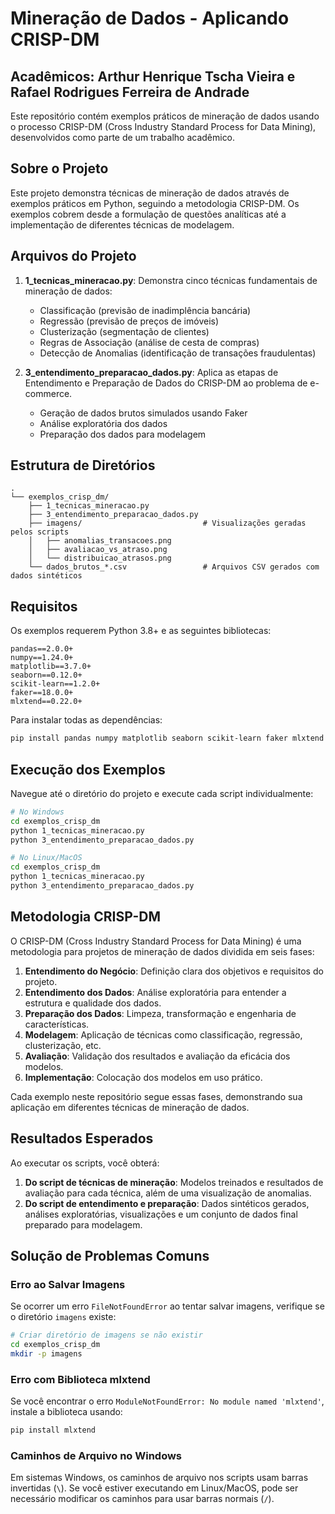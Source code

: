 # Mineração de Dados - Aplicando CRISP-DM

## Acadêmicos: Arthur Henrique Tscha Vieira e Rafael Rodrigues Ferreira de Andrade

Este repositório contém exemplos práticos de mineração de dados usando o processo CRISP-DM (Cross Industry Standard Process for Data Mining), desenvolvidos como parte de um trabalho acadêmico.

## Sobre o Projeto

Este projeto demonstra técnicas de mineração de dados através de exemplos práticos em Python, seguindo a metodologia CRISP-DM. Os exemplos cobrem desde a formulação de questões analíticas até a implementação de diferentes técnicas de modelagem.

## Arquivos do Projeto

1. **1_tecnicas_mineracao.py**: Demonstra cinco técnicas fundamentais de mineração de dados:

   - Classificação (previsão de inadimplência bancária)
   - Regressão (previsão de preços de imóveis)
   - Clusterização (segmentação de clientes)
   - Regras de Associação (análise de cesta de compras)
   - Detecção de Anomalias (identificação de transações fraudulentas)

2. **3_entendimento_preparacao_dados.py**: Aplica as etapas de Entendimento e Preparação de Dados do CRISP-DM ao problema de e-commerce.
   - Geração de dados brutos simulados usando Faker
   - Análise exploratória dos dados
   - Preparação dos dados para modelagem

## Estrutura de Diretórios

```
.
└── exemplos_crisp_dm/
    ├── 1_tecnicas_mineracao.py
    ├── 3_entendimento_preparacao_dados.py
    ├── imagens/                           # Visualizações geradas pelos scripts
    │   ├── anomalias_transacoes.png
    │   ├── avaliacao_vs_atraso.png
    │   └── distribuicao_atrasos.png
    └── dados_brutos_*.csv                 # Arquivos CSV gerados com dados sintéticos
```

## Requisitos

Os exemplos requerem Python 3.8+ e as seguintes bibliotecas:

```
pandas==2.0.0+
numpy==1.24.0+
matplotlib==3.7.0+
seaborn==0.12.0+
scikit-learn==1.2.0+
faker==18.0.0+
mlxtend==0.22.0+
```

Para instalar todas as dependências:

```bash
pip install pandas numpy matplotlib seaborn scikit-learn faker mlxtend
```

## Execução dos Exemplos

Navegue até o diretório do projeto e execute cada script individualmente:

```bash
# No Windows
cd exemplos_crisp_dm
python 1_tecnicas_mineracao.py
python 3_entendimento_preparacao_dados.py

# No Linux/MacOS
cd exemplos_crisp_dm
python 1_tecnicas_mineracao.py
python 3_entendimento_preparacao_dados.py
```

## Metodologia CRISP-DM

O CRISP-DM (Cross Industry Standard Process for Data Mining) é uma metodologia para projetos de mineração de dados dividida em seis fases:

1. **Entendimento do Negócio**: Definição clara dos objetivos e requisitos do projeto.
2. **Entendimento dos Dados**: Análise exploratória para entender a estrutura e qualidade dos dados.
3. **Preparação dos Dados**: Limpeza, transformação e engenharia de características.
4. **Modelagem**: Aplicação de técnicas como classificação, regressão, clusterização, etc.
5. **Avaliação**: Validação dos resultados e avaliação da eficácia dos modelos.
6. **Implementação**: Colocação dos modelos em uso prático.

Cada exemplo neste repositório segue essas fases, demonstrando sua aplicação em diferentes técnicas de mineração de dados.

## Resultados Esperados

Ao executar os scripts, você obterá:

1. **Do script de técnicas de mineração**: Modelos treinados e resultados de avaliação para cada técnica, além de uma visualização de anomalias.
2. **Do script de entendimento e preparação**: Dados sintéticos gerados, análises exploratórias, visualizações e um conjunto de dados final preparado para modelagem.

## Solução de Problemas Comuns

### Erro ao Salvar Imagens

Se ocorrer um erro `FileNotFoundError` ao tentar salvar imagens, verifique se o diretório `imagens` existe:

```bash
# Criar diretório de imagens se não existir
cd exemplos_crisp_dm
mkdir -p imagens
```

### Erro com Biblioteca mlxtend

Se você encontrar o erro `ModuleNotFoundError: No module named 'mlxtend'`, instale a biblioteca usando:

```bash
pip install mlxtend
```

### Caminhos de Arquivo no Windows

Em sistemas Windows, os caminhos de arquivo nos scripts usam barras invertidas (`\`). Se você estiver executando em Linux/MacOS, pode ser necessário modificar os caminhos para usar barras normais (`/`).
